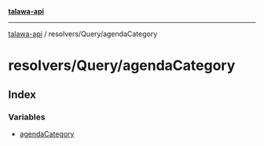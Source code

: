 [**talawa-api**](../../../README.md)

***

[talawa-api](../../../modules.md) / resolvers/Query/agendaCategory

# resolvers/Query/agendaCategory

## Index

### Variables

- [agendaCategory](variables/agendaCategory.md)
